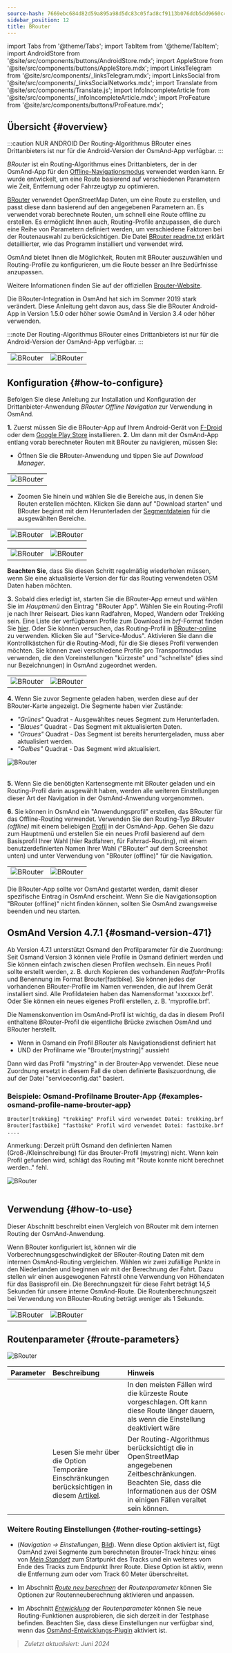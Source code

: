 ```yaml
---
source-hash: 7669ebc684d82d59a895a98d5dc83c05fad8cf9113b076ddb5dd9660c461ce5e
sidebar_position: 12
title: BRouter
---
```

import Tabs from '@theme/Tabs';
import TabItem from '@theme/TabItem';
import AndroidStore from '@site/src/components/buttons/AndroidStore.mdx';
import AppleStore from '@site/src/components/buttons/AppleStore.mdx';
import LinksTelegram from '@site/src/components/_linksTelegram.mdx';
import LinksSocial from '@site/src/components/_linksSocialNetworks.mdx';
import Translate from '@site/src/components/Translate.js';
import InfoIncompleteArticle from '@site/src/components/_infoIncompleteArticle.mdx';
import ProFeature from '@site/src/components/buttons/ProFeature.mdx';




## Übersicht {#overview}

:::caution NUR ANDROID
Der Routing-Algorithmus BRouter eines Drittanbieters ist nur für die Android-Version der OsmAnd-App verfügbar.
:::

*BRouter* ist ein Routing-Algorithmus eines Drittanbieters, der in der OsmAnd-App für den [Offline-Navigationsmodus](../guidance/navigation-settings.md#navigation-type) verwendet werden kann. Er wurde entwickelt, um eine Route basierend auf verschiedenen Parametern wie Zeit, Entfernung oder Fahrzeugtyp zu optimieren.

[BRouter](http://brouter.de/) verwendet OpenStreetMap Daten, um eine Route zu erstellen, und passt diese dann basierend auf den angegebenen Parametern an. Es verwendet vorab berechnete Routen, um schnell eine Route offline zu erstellen. Es ermöglicht Ihnen auch, Routing-Profile anzupassen, die durch eine Reihe von Parametern definiert werden, um verschiedene Faktoren bei der Routenauswahl zu berücksichtigen. Die Datei [BRouter readme.txt](http://brouter.de/brouter/readme.txt) erklärt detaillierter, wie das Programm installiert und verwendet wird.

OsmAnd bietet Ihnen die Möglichkeit, Routen mit BRouter auszuwählen und Routing-Profile zu konfigurieren, um die Route besser an Ihre Bedürfnisse anzupassen.

Weitere Informationen finden Sie auf der offiziellen [Brouter-Website](http://www.brouter.de/brouter/algorithm.html).

Die BRouter-Integration in OsmAnd hat sich im Sommer 2019 stark verändert. Diese Anleitung geht davon aus, dass Sie die BRouter Android-App in Version 1.5.0 oder höher sowie OsmAnd in Version 3.4 oder höher verwenden.

:::note
Der Routing-Algorithmus BRouter eines Drittanbieters ist nur für die Android-Version der OsmAnd-App verfügbar.
:::


<table class="blogimage">
    <tr>
        <td><img src={require('@site/static/img/navigation/third/BRouter_overview.png').default} alt="BRouter"/></td>
        <td><img src={require('@site/static/img/navigation/third/BRouter_overview2.png').default} alt="BRouter"/></td>
    </tr>
</table>


## Konfiguration {#how-to-configure}

Befolgen Sie diese Anleitung zur Installation und Konfiguration der Drittanbieter-Anwendung *BRouter Offline Navigation* zur Verwendung in OsmAnd.

**1.** Zuerst müssen Sie die BRouter-App auf Ihrem Android-Gerät von [F-Droid](https://f-droid.org/packages/btools.routingapp) oder dem [Google Play Store](https://play.google.com/store/apps/details?id=btools.routingapp) installieren.
**2.** Um dann mit der OsmAnd-App entlang vorab berechneter Routen mit BRouter zu navigieren, müssen Sie:


  - Öffnen Sie die BRouter-Anwendung und tippen Sie auf *Download Manager*.

<table class="blogimage">
    <tr>
        <td><img src={require('@site/static/img/navigation/third/prof19.png').default} alt="BRouter"/></td>
    </tr>
</table>

  - Zoomen Sie hinein und wählen Sie die Bereiche aus, in denen Sie Routen erstellen möchten. Klicken Sie dann auf "Download starten" und BRouter beginnt mit dem Herunterladen der [Segmentdateien](http://brouter.de/brouter/segments4/) für die ausgewählten Bereiche.

<table class="blogimage">
    <tr>
        <td><img src={require('@site/static/img/navigation/third/brouter-start-1.png').default} alt="BRouter"/></td>
        <td><img src={require('@site/static/img/navigation/third/brouter-start.png').default} alt="BRouter"/></td>
    </tr>
</table>

<table class="blogimage">
    <tr>
        <td><img src={require('@site/static/img/navigation/third/brouter-downl.png').default} alt="BRouter"/></td>
        <td><img src={require('@site/static/img/navigation/third/brouter-update.png').default} alt="BRouter"/></td>
    </tr>
</table>

**Beachten Sie**, dass Sie diesen Schritt regelmäßig wiederholen müssen, wenn Sie eine aktualisierte Version der für das Routing verwendeten OSM Daten haben möchten.

**3.** Sobald dies erledigt ist, starten Sie die BRouter-App erneut und wählen Sie im *Hauptmenü* den Eintrag "BRouter App". Wählen Sie ein Routing-Profil je nach Ihrer Reiseart. Dies kann Radfahren, Moped, Wandern oder Trekking sein. Eine Liste der verfügbaren Profile zum Download im *brf*-Format finden Sie [hier](http://brouter.de/brouter/profiles2/). Oder Sie können versuchen, das Routing-Profil in [BRouter-online](http://brouter.de/brouter-web/) zu verwenden.
Klicken Sie auf "Service-Modus". Aktivieren Sie dann die Kontrollkästchen für die Routing-Modi, für die Sie dieses Profil verwenden möchten. Sie können zwei verschiedene Profile pro Transportmodus verwenden, die den Voreinstellungen "kürzeste" und "schnellste" (dies sind nur Bezeichnungen) in OsmAnd zugeordnet werden.

<table class="blogimage">
    <tr>
        <td><img src={require('@site/static/img/navigation/third/prof18.png').default} alt="BRouter"/></td>
        <td><img src={require('@site/static/img/navigation/third/prof18a.png').default} alt="BRouter"/></td>
    </tr>
</table>

**4.** Wenn Sie zuvor Segmente geladen haben, werden diese auf der BRouter-Karte angezeigt. Die Segmente haben vier Zustände:

- *"Grünes"* Quadrat - Ausgewähltes neues Segment zum Herunterladen.
- *"Blaues"* Quadrat - Das Segment mit aktualisierten Daten.
- *"Graues"* Quadrat - Das Segment ist bereits heruntergeladen, muss aber aktualisiert werden.
- *"Gelbes"* Quadrat - Das Segment wird aktualisiert.

<table class="blogimage">
    <tr>
    <img src={require('@site/static/img/navigation/third/brouter-downl2.png').default} alt="BRouter"/>
    </tr>
</table>

**5.** Wenn Sie die benötigten Kartensegmente mit BRouter geladen und ein Routing-Profil darin ausgewählt haben, werden alle weiteren Einstellungen dieser Art der Navigation in der OsmAnd-Anwendung vorgenommen.

**6.** Sie können in OsmAnd ein "Anwendungsprofil" erstellen, das BRouter für das Offline-Routing verwendet.
Verwenden Sie den Routing-Typ *BRouter (offline)* mit einem beliebigen [Profil](../../personal/profiles.md) in der OsmAnd-App. Gehen Sie dazu zum Hauptmenü *<Translate android="true" ids="shared_string_menu,configure_profile,navigation_profile,nav_type_hint,shared_string_offline,shared_string_external,routing_profile_broutrer"/>* und erstellen Sie ein neues Profil basierend auf dem Basisprofil Ihrer Wahl (hier Radfahren, für Fahrrad-Routing), mit einem benutzerdefinierten Namen Ihrer Wahl ("BRouter" auf dem Screenshot unten) und unter Verwendung von "BRouter (offline)" für die Navigation.


<table class="blogimage">
    <tr>
        <td><img src={require('@site/static/img/navigation/third/brouter-2.png').default} alt="BRouter"/></td>
        <td><img src={require('@site/static/img/navigation/third/brouter-3.png').default} alt="BRouter"/></td>
    </tr>
</table>

Die BRouter-App sollte vor OsmAnd gestartet werden, damit dieser spezifische Eintrag in OsmAnd erscheint. Wenn Sie die Navigationsoption "BRouter (offline)" nicht finden können, sollten Sie OsmAnd zwangsweise beenden und neu starten.

## OsmAnd Version 4.7.1 {#osmand-version-471}

Ab Version 4.7.1 unterstützt Osmand den Profilparameter für die Zuordnung: Seit Osmand Version 3 können viele Profile in Osmand definiert werden und Sie können einfach zwischen diesen Profilen wechseln. Ein neues Profil sollte erstellt werden, z. B. durch Kopieren des vorhandenen *Radfahr*-Profils und Benennung im Format Brouter[fastbike]. Sie können jedes der vorhandenen BRouter-Profile im Namen verwenden, die auf Ihrem Gerät installiert sind. Alle Profildateien haben das Namensformat 'xxxxxxx.brf'. Oder Sie können ein neues eigenes Profil erstellen, z. B. 'myprofile.brf'.

Die Namenskonvention im OsmAnd-Profil ist wichtig, da das in diesem Profil enthaltene BRouter-Profil die eigentliche Brücke zwischen OsmAnd und BRouter herstellt.

- Wenn in Osmand ein Profil *BRouter* als Navigationsdienst definiert hat
- UND der Profilname wie "Brouter[mystring]" aussieht

Dann wird das Profil "mystring" in der Brouter-App verwendet. Diese neue Zuordnung ersetzt in diesem Fall die oben definierte Basiszuordnung, die auf der Datei "serviceconfig.dat" basiert.

### Beispiele: Osmand-Profilname Brouter-App {#examples-osmand-profile-name-brouter-app}

```xml
Brouter[trekking] "trekking" Profil wird verwendet Datei: trekking.brf
Brouter[fastbike] "fastbike" Profil wird verwendet Datei: fastbike.brf
....
```

Anmerkung:
Derzeit prüft Osmand den definierten Namen (Groß-/Kleinschreibung) für das Brouter-Profil (mystring) nicht.
Wenn kein Profil gefunden wird, schlägt das Routing mit "Route konnte nicht berechnet werden.." fehl.

<table class="blogimage">
    <tr>
    <img src={require('@site/static/img/navigation/third/brouter_profile.png').default} alt="BRouter"/>
    </tr>
</table>

## Verwendung {#how-to-use}

Dieser Abschnitt beschreibt einen Vergleich von BRouter mit dem internen Routing der OsmAnd-Anwendung.

Wenn BRouter konfiguriert ist, können wir die Vorberechnungsgeschwindigkeit der BRouter-Routing Daten mit dem internen OsmAnd-Routing vergleichen. Wählen wir zwei zufällige Punkte in den Niederlanden und beginnen wir mit der Berechnung der Fahrt. Dazu stellen wir einen ausgewogenen Fahrstil ohne Verwendung von Höhendaten für das Basisprofil ein. Die Berechnungszeit für diese Fahrt beträgt 14,5 Sekunden für unsere interne OsmAnd-Route. Die Routenberechnungszeit bei Verwendung von BRouter-Routing beträgt weniger als 1 Sekunde.

<table class="blogimage">
    <tr>
        <td><img src={require('@site/static/img/navigation/third/prof21.jpg').default} alt="BRouter"/></td>
        <td><img src={require('@site/static/img/navigation/third/prof21a.jpg').default} alt="BRouter"/></td>
    </tr>
</table>


## Routenparameter {#route-parameters}

*<Translate android="true" ids="shared_string_menu,shared_string_navigation,shared_string_settings,routing_settings_2,route_parameters"/>*

![BRouter](@site/static/img/navigation/routing/BRouter_route_param.png)

| Parameter | Beschreibung | Hinweis |
|:------------|:---------------|:---------------|
| *<Translate android="true" ids="fast_route_mode"/>* | <Translate android="true" ids="routing_attr_short_way_description"/> <Translate android="true" ids="fast_route_mode_descr"/> | In den meisten Fällen wird die kürzeste Route vorgeschlagen. Oft kann diese Route länger dauern, als wenn die Einstellung deaktiviert wäre |
| *<Translate android="true" ids="temporary_conditional_routing"/>* | Lesen Sie mehr über die Option Temporäre Einschränkungen berücksichtigen in diesem [Artikel](../routing/osmand-routing.md#consider-temporary-limitations). | Der Routing-Algorithmus berücksichtigt die in OpenStreetMap angegebenen Zeitbeschränkungen. Beachten Sie, dass die Informationen aus der OSM in einigen Fällen veraltet sein können. |


### Weitere Routing Einstellungen {#other-routing-settings}

- ***<Translate android="true" ids="calculate_osmand_route_without_internet"/>*** (*Navigation → Einstellungen*, [Bild](../routing/online-routing.md#online-routing-setting)). Wenn diese Option aktiviert ist, fügt OsmAnd zwei Segmente zum berechneten Brouter-Track hinzu: eines von *[Mein Standort](../../map/interact-with-map.md#my-location-and-zoom)* zum Startpunkt des Tracks und ein weiteres vom Ende des Tracks zum Endpunkt Ihrer Route. Diese Option ist aktiv, wenn die Entfernung zum oder vom Track 60 Meter überschreitet.

- Im Abschnitt [*Route neu berechnen*](../../navigation/guidance/navigation-settings.md#recalculate-route) der *Routenparameter* können Sie Optionen zur Routenneuberechnung aktivieren und anpassen.

- Im Abschnitt [*Entwicklung*](../guidance/navigation-settings.md#development-settings) der *Routenparameter* können Sie neue Routing-Funktionen ausprobieren, die sich derzeit in der Testphase befinden. Beachten Sie, dass diese Einstellungen nur verfügbar sind, wenn das [OsmAnd-Entwicklungs-Plugin](../../plugins/development.md) aktiviert ist.

> *Zuletzt aktualisiert: Juni 2024*